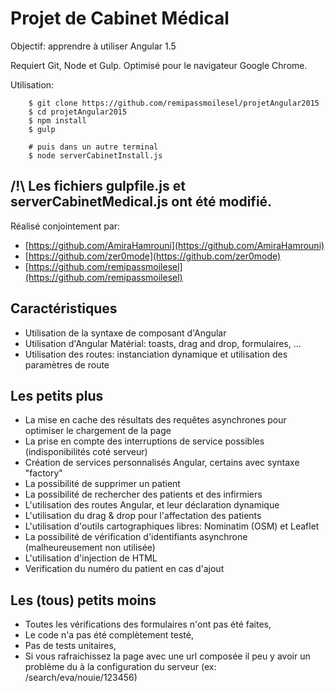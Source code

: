 # Projet de Cabinet Médical
Objectif: apprendre à utiliser Angular 1.5

Requiert Git, Node et Gulp. Optimisé pour le navigateur Google Chrome.

Utilisation:

```
    $ git clone https://github.com/remipassmoilesel/projetAngular2015
    $ cd projetAngular2015
    $ npm install
    $ gulp

    # puis dans un autre terminal
    $ node serverCabinetInstall.js
```

## /!\ Les fichiers gulpfile.js et serverCabinetMedical.js ont été modifié.
Réalisé conjointement par:
- [https://github.com/AmiraHamrouni](https://github.com/AmiraHamrouni)
- [https://github.com/zer0mode](https://github.com/zer0mode)
- [https://github.com/remipassmoilesel](https://github.com/remipassmoilesel)

## Caractéristiques
- Utilisation de la syntaxe de composant d'Angular
- Utilisation d'Angular Matérial: toasts, drag and drop, formulaires, ...
- Utilisation des routes: instanciation dynamique et utilisation des paramètres de route

## Les petits plus
- La mise en cache des résultats des requêtes asynchrones pour optimiser le chargement de la page
- La prise en compte des interruptions de service possibles (indisponibilités coté serveur)
- Création de services personnalisés Angular, certains avec syntaxe "factory"
- La possibilité de supprimer un patient
- La possibilité de rechercher des patients et des infirmiers
- L'utilisation des routes Angular, et leur déclaration dynamique
- L'utilisation du drag & drop pour l'affectation des patients
- L'utilisation d'outils cartographiques libres: Nominatim (OSM) et Leaflet
- La possibilité de vérification d'identifiants asynchrone (malheureusement non utilisée)
- L'utilisation d'injection de HTML
- Verification du numéro du patient en cas d'ajout

## Les (tous) petits moins
- Toutes les vérifications des formulaires n'ont pas été faites,
- Le code n'a pas été complètement testé,
- Pas de tests unitaires,
- Si vous rafraichissez la page avec une url composée il peu y avoir un problème du à la configuration du serveur (ex: /search/eva/nouie/123456)
